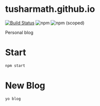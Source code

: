 # tusharmath.github.io

[![Build Status](https://travis-ci.com/tusharmath/tusharmath.github.io.svg?branch=master)](https://travis-ci.com/tusharmath/tusharmath.github.io)
![npm](https://img.shields.io/npm/v/tusharmath.github.io.svg)
![npm (scoped)](https://img.shields.io/npm/v/tusharmath.github.io.svg)

Personal blog

# Start

```bash
npm start
```

# New Blog

```bash
yo blog
```
